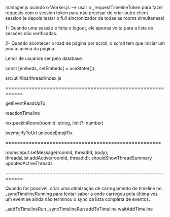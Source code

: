 manager.js usando o Worker.js --> usar o \_requestTimelineToken para fazer requests com o session token para não precisar de criar outro client session (e depois testar o full sincronizador de todas as rooms simultaneas)

1- Quando uma sessão é feita o logout, ele apenas volta para a lista de sessões não verificadas.

2- Quando acontecer o load de página por scroll, o scroll tem que iniciar um pouco acima da página.

Leitor de usuários ser pelo database.

const [embeds, setEmbeds] = useState([]);

src/util/libs/thread/index.js

============================================================

getEventReadUpTo

reactionTimeline

mx.peekInRoom(roomId: string, limit?: number)

twemojifyToUrl
unicodeEmojiFix

=====================================================

roomsInput.setMessage(roomId, threadId, body);
threadsList.addActive(roomId, threadId);
shouldShowThreadSummary
updatedActiveThreads

============================================================

Quando for possível, criar uma otimização de carregamento de timeline no \_syncTimelineRunning para tentar saber a onde carregou pela última vez um event se ainda não terminou o sync da lista completa de eventos.

\_addToTimelineRun
\_syncTimelineRun
addToTimeline
waitAddTimeline
